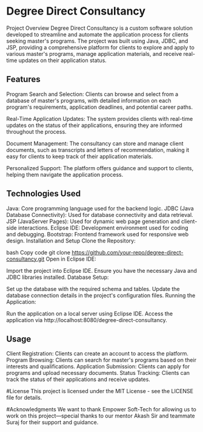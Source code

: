 # Degree Direct Consultancy
Project Overview
Degree Direct Consultancy is a custom software solution developed to streamline and automate the application process for clients seeking master's programs. The project was built using Java, JDBC, and JSP, providing a comprehensive platform for clients to explore and apply to various master's programs, manage application materials, and receive real-time updates on their application status.

## Features
Program Search and Selection: Clients can browse and select from a database of master's programs, with detailed information on each program's requirements, application deadlines, and potential career paths.

Real-Time Application Updates: The system provides clients with real-time updates on the status of their applications, ensuring they are informed throughout the process.

Document Management: The consultancy can store and manage client documents, such as transcripts and letters of recommendation, making it easy for clients to keep track of their application materials.

Personalized Support: The platform offers guidance and support to clients, helping them navigate the application process.

## Technologies Used
Java: Core programming language used for the backend logic.
JDBC (Java Database Connectivity): Used for database connectivity and data retrieval.
JSP (JavaServer Pages): Used for dynamic web page generation and client-side interactions.
Eclipse IDE: Development environment used for coding and debugging.
Bootstrap: Frontend framework used for responsive web design.
Installation and Setup
Clone the Repository:

bash
Copy code
git clone https://github.com/your-repo/degree-direct-consultancy.git
Open in Eclipse IDE:

Import the project into Eclipse IDE.
Ensure you have the necessary Java and JDBC libraries installed.
Database Setup:

Set up the database with the required schema and tables.
Update the database connection details in the project's configuration files.
Running the Application:

Run the application on a local server using Eclipse IDE.
Access the application via http://localhost:8080/degree-direct-consultancy.

## Usage
Client Registration: Clients can create an account to access the platform.
Program Browsing: Clients can search for master's programs based on their interests and qualifications.
Application Submission: Clients can apply for programs and upload necessary documents.
Status Tracking: Clients can track the status of their applications and receive updates.

#License
This project is licensed under the MIT License - see the LICENSE file for details.

#Acknowledgments
We want to thank Empower Soft-Tech for allowing us to work on this project—special thanks to our mentor Akash Sir and  teammate Suraj for their support and guidance.

